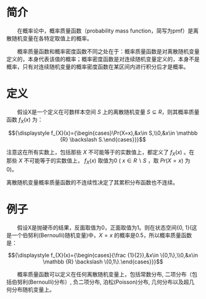 # 简介
&emsp;&emsp;在概率论中，概率质量函数（probability mass function，简写为pmf）是离散随机变量在各特定取值上的概率。

&emsp;&emsp;概率质量函数和概率密度函数不同之处在于：概率质量函数是对离散随机变量定义的，本身代表该值的概率；概率密度函数是对连续随机变量定义的，本身不是概率，只有对连续随机变量的概率密度函数在某区间内进行积分后才是概率。

# 定义
&emsp;&emsp;假设X是一个定义在可数样本空间 $S$ 上的离散随机变量 $S ⊆ R$，则其概率质量函数 $f_X(x)$ 为：

$${\displaystyle f_{X}(x)={\begin{cases}\Pr(X=x),&x\in S,\\0,&x\in \mathbb {R} \backslash S.\end{cases}}}$$

注意这在所有实数上，包括那些 $X$ 不可能等于的实数值上，都定义了  $f_X(x)$ 。在那些 $X$ 不可能等于的实数值上， $f_X(x)$ 取值为0 ( $x ∈ R  \backslash S$ ，取 $Pr(X = x)$ 为0)。

离散随机变量概率质量函数的不连续性决定了其累积分布函数也不连续。

# 例子
&emsp;&emsp;假设X是抛硬币的结果，反面取值为0，正面取值为1。则在状态空间{0, 1}(这是一个伯努利(Bernoulli)随机变量)中，$X = x$ 的概率是0.5，所以概率质量函数是：

$${\displaystyle f_{X}(x)={\begin{cases}{\frac {1}{2}},&x\in \{0,1\},\\0,&x\in \mathbb {R} \backslash \{0,1\}.\end{cases}}}$$

&emsp;&emsp;概率质量函数可以定义在任何离散随机变量上，包括常数分布, 二项分布（包括伯努利(Bernoulli)分布）, 负二项分布, 泊松(Poisson)分布, 几何分布以及超几何分布随机变量上。
